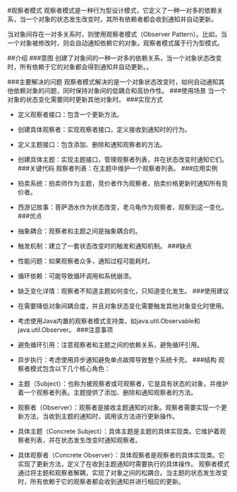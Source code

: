 #观察者模式
观察者模式是一种行为型设计模式，它定义了一种一对多的依赖关系，当一个对象的状态发生改变时，其所有依赖者都会收到通知并自动更新。

当对象间存在一对多关系时，则使用观察者模式（Observer Pattern）。比如，当一个对象被修改时，则会自动通知依赖它的对象。观察者模式属于行为型模式。

##介绍
###意图
创建了对象间的一种一对多的依赖关系，当一个对象状态改变时，所有依赖于它的对象都会得到通知并自动更新。。

###主要解决的问题
观察者模式解决的是一个对象状态改变时，如何自动通知其他依赖对象的问题，同时保持对象间的低耦合和高协作性。
###使用场景
当一个对象的状态变化需要同时更新其他对象时。
###实现方式
* 定义观察者接口：包含一个更新方法。
* 创建具体观察者：实现观察者接口，定义接收到通知时的行为。
* 定义主题接口：包含添加、删除和通知观察者的方法。
* 创建具体主题：实现主题接口，管理观察者列表，并在状态改变时通知它们。
###关键代码
观察者列表：在主题中维护一个观察者列表。
###应用实例
* 拍卖系统：拍卖师作为主题，竞价者作为观察者，拍卖价格更新时通知所有竞价者。
* 西游记故事：菩萨洒水作为状态改变，老乌龟作为观察者，观察到这一变化。
###优点
* 抽象耦合：观察者和主题之间是抽象耦合的。
* 触发机制：建立了一套状态改变时的触发和通知机制。
###缺点
* 性能问题：如果观察者众多，通知过程可能耗时。
* 循环依赖：可能导致循环调用和系统崩溃。
* 缺乏变化详情：观察者不知道主题如何变化，只知道变化发生。
###使用建议
* 在需要降低对象间耦合度，并且对象状态变化需要触发其他对象变化时使用。
* 考虑使用Java内置的观察者模式支持类，如java.util.Observable和java.util.Observer。
###注意事项
* 避免循环引用：注意观察者和主题之间的依赖关系，避免循环引用。
* 异步执行：考虑使用异步通知避免单点故障导致整个系统卡壳。
###结构
观察者模式包含以下几个核心角色：

* 主题（Subject）：也称为被观察者或可观察者，它是具有状态的对象，并维护着一个观察者列表。主题提供了添加、删除和通知观察者的方法。
* 观察者（Observer）：观察者是接收主题通知的对象。观察者需要实现一个更新方法，当收到主题的通知时，调用该方法进行更新操作。
* 具体主题（Concrete Subject）：具体主题是主题的具体实现类。它维护着观察者列表，并在状态发生改变时通知观察者。
* 具体观察者（Concrete Observer）：具体观察者是观察者的具体实现类。它实现了更新方法，定义了在收到主题通知时需要执行的具体操作。
观察者模式通过将主题和观察者解耦，实现了对象之间的松耦合。当主题的状态发生改变时，所有依赖于它的观察者都会收到通知并进行相应的更新。